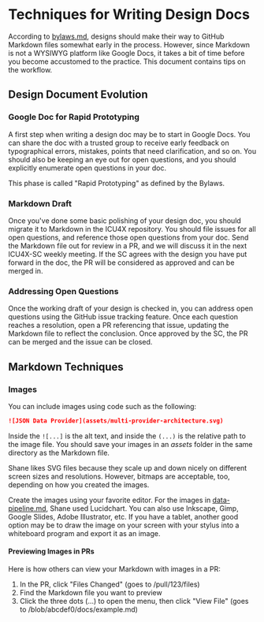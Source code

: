 Techniques for Writing Design Docs
==================================

According to [bylaws.md](bylaws.md), designs should make their way to GitHub Markdown files somewhat early in the process.  However, since Markdown is not a WYSIWYG platform like Google Docs, it takes a bit of time before you become accustomed to the practice.  This document contains tips on the workflow.

## Design Document Evolution

### Google Doc for Rapid Prototyping

A first step when writing a design doc may be to start in Google Docs.  You can share the doc with a trusted group to receive early feedback on typographical errors, mistakes, points that need clarification, and so on.  You should also be keeping an eye out for open questions, and you should explicitly enumerate open questions in your doc.

This phase is called "Rapid Prototyping" as defined by the Bylaws.

### Markdown Draft

Once you've done some basic polishing of your design doc, you should migrate it to Markdown in the ICU4X repository.  You should file issues for all open questions, and reference those open questions from your doc.  Send the Markdown file out for review in a PR, and we will discuss it in the next ICU4X-SC weekly meeting.  If the SC agrees with the design you have put forward in the doc, the PR will be considered as approved and can be merged in.

### Addressing Open Questions

Once the working draft of your design is checked in, you can address open questions using the GitHub issue tracking feature.  Once each question reaches a resolution, open a PR referencing that issue, updating the Markdown file to reflect the conclusion.  Once approved by the SC, the PR can be merged and the issue can be closed.

## Markdown Techniques

### Images

You can include images using code such as the following:

```markdown
![JSON Data Provider](assets/multi-provider-architecture.svg)
```

Inside the `![...]` is the alt text, and inside the `(...)` is the relative path to the image file.  You should save your images in an *assets* folder in the same directory as the Markdown file.

Shane likes SVG files because they scale up and down nicely on different screen sizes and resolutions.  However, bitmaps are acceptable, too, depending on how you created the images.

Create the images using your favorite editor.  For the images in [data-pipeline.md](data-pipeline.md), Shane used Lucidchart.  You can also use Inkscape, Gimp, Google Slides, Adobe Illustrator, etc.  If you have a tablet, another good option may be to draw the image on your screen with your stylus into a whiteboard program and export it as an image.

#### Previewing Images in PRs

Here is how others can view your Markdown with images in a PR:

1. In the PR, click "Files Changed" (goes to /pull/123/files)
2. Find the Markdown file you want to preview
3. Click the three dots (...) to open the menu, then click "View File" (goes to /blob/abcdef0/docs/example.md)
